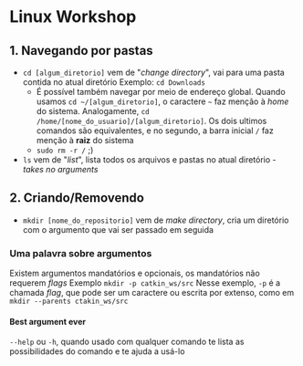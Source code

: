 # Linux Workshop

## 1. Navegando por pastas
* `cd [algum_diretorio]` vem de "_change directory_", vai para uma pasta contida no atual diretório
Exemplo: `cd Downloads`
  * É possível também navegar por meio de endereço global.
  Quando usamos `cd ~/[algum_diretorio]`, o caractere `~` faz menção à _home_ do sistema. Analogamente, `cd /home/[nome_do_usuario]/[algum_diretorio]`. Os dois ultimos comandos são equivalentes, e no segundo, a barra inicial `/` faz menção à **raiz** do sistema
  * `sudo rm -r /` ;)
* `ls` vem de "_list_", lista todos os arquivos e pastas no atual diretório - _takes no arguments_

## 2. Criando/Removendo
* `mkdir [nome_do_repositorio]` vem de _make directory_, cria um diretório com o argumento que vai ser passado em seguida

### Uma palavra sobre argumentos
Existem argumentos mandatórios e opcionais, os mandatórios não requerem _flags_
Exemplo `mkdir -p catkin_ws/src`
Nesse exemplo, `-p` é a chamada _flag_, que pode ser um caractere ou escrita por extenso, como em `mkdir --parents ctakin_ws/src`
#### Best argument ever
`--help` ou `-h`, quando usado com qualquer comando te lista as possibilidades do comando e te ajuda a usá-lo